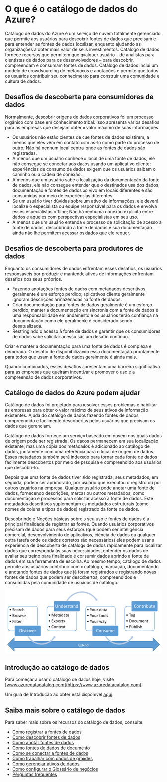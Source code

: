 <properties
   pageTitle="O que é o catálogo de dados do Azure? | Microsoft Azure"
   description="Este artigo fornece uma visão geral do catálogo de dados do Microsoft Azure, incluindo seus recursos e os problemas que ele foi projetado para endereço. Catálogo de dados fornece recursos que permitem que qualquer usuário – de analistas para cientistas de dados para os desenvolvedores – registrar, descobrir, compreendam e consumam fontes de dados."
   services="data-catalog"
   documentationCenter=""
   authors="steelanddata"
   manager="NA"
   editor=""
   tags=""/>
<tags
   ms.service="data-catalog"
   ms.devlang="NA"
   ms.topic="get-started-article"
   ms.tgt_pltfrm="NA"
   ms.workload="data-catalog"
   ms.date="09/21/2016"
   ms.author="maroche"/>

# <a name="what-is-azure-data-catalog"></a>O que é o catálogo de dados do Azure?

Catálogo de dados do Azure é um serviço de nuvem totalmente gerenciado que permite aos usuários para descobrir fontes de dados que precisam e para entender as fontes de dados localizar, enquanto ajudando as organizações a obter mais valor de seus investimentos. Catálogo de dados fornece recursos que permitem que qualquer usuário – de analistas para cientistas de dados para os desenvolvedores – para descobrir, compreendam e consumam fontes de dados. Catálogo de dados inclui um modelo de crowdsourcing de metadados e anotações e permite que todos os usuários contribuir seu conhecimento para construir uma comunidade e cultura de dados.

## <a name="discovery-challenges-for-data-consumers"></a>Desafios de descoberta para consumidores de dados

Normalmente, descobrir origens de dados corporativos foi um processo orgânico com base em conhecimento tribal. Isso apresenta vários desafios para as empresas que desejam obter o valor máximo de suas informações.

-   Os usuários não estão cientes de que fontes de dados existirem, a menos que eles vêm em contato com as-lo como parte do processo de outro; Não há nenhum local central onde as fontes de dados são registradas.
-   A menos que um usuário conhece o local de uma fonte de dados, ele não consegue se conectar aos dados usando um aplicativo cliente; experiências de consumo de dados exigem que os usuários saibam o caminho ou a cadeia de conexão.
-   A menos que um usuário sabe a localização da documentação da fonte de dados, ele não consegue entender que o destinados usa dos dados; documentação e fontes de dados ao vivo em locais diferentes e são consumidas por meio de experiências diferentes.
-   Se um usuário tiver dúvidas sobre um ativo de informações, ele deverá localize o especialista ou equipe responsável para os dados e envolva esses especialistas offline; Não há nenhuma conexão explícita entre dados e aqueles com perspectivas especialistas em seu uso.
-  A menos que um usuário entenda o processo de solicitação de acesso à fonte de dados, descobrindo a fonte de dados e sua documentação ainda não lhe permitem acessar os dados que ele requer.

## <a name="discovery-challenges-for-data-producers"></a>Desafios de descoberta para produtores de dados

Enquanto os consumidores de dados enfrentam esses desafios, os usuários responsáveis por produzir e mantendo ativos de informações enfrentam desafios dos seus próprios.

-   Fazendo anotações fontes de dados com metadados descritivos geralmente é um esforço perdido; aplicativos cliente geralmente ignoram descrições armazenadas na fonte de dados.
-   Criar documentação para fontes de dados geralmente é um esforço perdido; manter a documentação em sincronia com a fonte de dados é uma responsabilidade em andamento e os usuários terão confiança na documentação como ele geralmente é considerado sendo desatualizada.
- Restringindo o acesso à fonte de dados e garantir que os consumidores de dados sabe solicitar acesso são um desafio contínuo.

Criar e manter a documentação para uma fonte de dados é complexa e demorada. O desafio de disponibilizando essa documentação prontamente para todos que usam a fonte de dados geralmente é ainda mais.

Quando combinados, esses desafios apresentam uma barreira significativa para as empresas que queiram incentivar e promover o uso e a compreensão de dados corporativos.

## <a name="azure-data-catalog-can-help"></a>Catálogo de dados do Azure podem ajudar

Catálogo de dados foi projetado para resolver esses problemas e habilitar as empresas para obter o valor máximo de seus ativos de informação existentes. Ajuda do catálogo de dados fazendo fontes de dados compreendido e facilmente descobertos pelos usuários que precisam os dados que gerenciam.

Catálogo de dados fornece um serviço baseado em nuvem nos quais dados de origem pode ser registrada. Os dados permanecem em sua localização existente, mas uma cópia dos metadados é adicionado ao catálogo de dados, juntamente com uma referência para o local de origem de dados. Esses metadados também será indexado para tornar cada fonte de dados facilmente descobertos por meio de pesquisa e compreendido aos usuários que descobri-lo.

Depois que uma fonte de dados tiver sido registrada, seus metadados, em seguida, podem ser aprimorado, por usuário que executou o registro ou por outros usuários na empresa. Qualquer usuário pode anotar uma fonte de dados, fornecendo descrições, marcas ou outros metadados, como documentação e processos para solicitar acesso à fonte de dados. Este metadados descritivos suplementam os metadados estruturais (como nomes de coluna e tipos de dados) registrado da fonte de dados.

Descobrindo e Noções básicas sobre o seu uso e fontes de dados é a principal finalidade de registrar as fontes. Quando usuários corporativos precisam de dados para seus esforços (que podem ser inteligência comercial, desenvolvimento de aplicativos, ciência de dados ou qualquer outra tarefa onde os dados corretos são necessários) eles podem usar a experiência de descoberta de catálogo de dados rapidamente para localizar dados que corresponda às suas necessidades, entender os dados de avaliar seu treino para finalidade e consumir dados abrindo a fonte de dados em sua ferramenta de escolha. Ao mesmo tempo, catálogo de dados permite aos usuários contribuir com o catálogo, marcação, documentando e anotando fontes de dados que já foram registrados e registrando novas fontes de dados que podem ser descobertos, compreendidos e consumidas pela comunidade de usuários de catálogo.

![Recursos de catálogo de dados](./media/data-catalog-what-is-data-catalog/data-catalog-capabilities.png)

## <a name="get-started-with-data-catalog"></a>Introdução ao catálogo de dados

Para começar a usar o catálogo de dados hoje, visite [www.azuredatacatalog.com](https://www.azuredatacatalog.com).

Um guia de Introdução ao obter está disponível [aqui](data-catalog-get-started.md).

## <a name="learn-more-about-data-catalog"></a>Saiba mais sobre o catálogo de dados

Para saber mais sobre os recursos do catálogo de dados, consulte:

* [Como registrar a fontes de dados](data-catalog-how-to-register.md)
* [Como descobrir fontes de dados](data-catalog-how-to-discover.md)
* [Como anotar fontes de dados](data-catalog-how-to-annotate.md)
* [Como fontes de dados de documento](data-catalog-how-to-documentation.md)
* [Como se conectar a fontes de dados](data-catalog-how-to-connect.md)
* [Como trabalhar com dados de grandes](data-catalog-how-to-big-data.md)
* [Como gerenciar ativos de dados](data-catalog-how-to-manage.md)
* [Como configurar o Glossário de negócios](data-catalog-how-to-business-glossary.md)
* [Perguntas frequentes](data-catalog-frequently-asked-questions.md)
